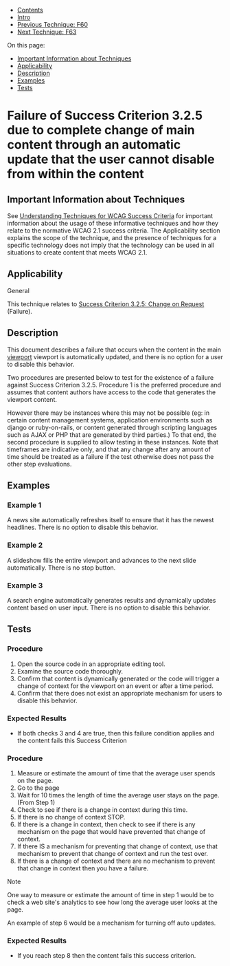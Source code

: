 -   [Contents](https://www.w3.org/WAI/WCAG21/Techniques/#techniques "Table of Contents")
-   [Intro](https://www.w3.org/WAI/WCAG21/Techniques/#introduction "Introduction to Techniques")
-   [Previous Technique: F60](F60)
-   [Next Technique: F63](F63)

On this page:

-   [Important Information about Techniques](#important-information)
-   [Applicability](#applicability)
-   [Description](#description)
-   [Examples](#examples)
-   [Tests](#tests)

Failure of Success Criterion 3.2.5 due to complete change of main content through an automatic update that the user cannot disable from within the content
==========================================================================================================================================================

Important Information about Techniques
--------------------------------------

See [Understanding Techniques for WCAG Success Criteria](https://www.w3.org/WAI/WCAG21/Understanding/understanding-techniques) for important information about the usage of these informative techniques and how they relate to the normative WCAG 2.1 success criteria. The Applicability section explains the scope of the technique, and the presence of techniques for a specific technology does not imply that the technology can be used in all situations to create content that meets WCAG 2.1.

Applicability
-------------

General

This technique relates to [Success Criterion 3.2.5: Change on Request](https://www.w3.org/WAI/WCAG21/Understanding/change-on-request) (Failure).

Description
-----------

This document describes a failure that occurs when the content in the main [viewport](https://www.w3.org/TR/WCAG21/#dfn-viewport) viewport is automatically updated, and there is no option for a user to disable this behavior.

Two procedures are presented below to test for the existence of a failure against Success Criterion 3.2.5. Procedure 1 is the preferred procedure and assumes that content authors have access to the code that generates the viewport content.

However there may be instances where this may not be possible (eg: in certain content management systems, application environments such as django or ruby-on-rails, or content generated through scripting languages such as AJAX or PHP that are generated by third parties.) To that end, the second procedure is supplied to allow testing in these instances. Note that timeframes are indicative only, and that any change after any amount of time should be treated as a failure if the test otherwise does not pass the other step evaluations.

Examples
--------

### Example 1

A news site automatically refreshes itself to ensure that it has the newest headlines. There is no option to disable this behavior.

### Example 2

A slideshow fills the entire viewport and advances to the next slide automatically. There is no stop button.

### Example 3

A search engine automatically generates results and dynamically updates content based on user input. There is no option to disable this behavior.

Tests
-----

### Procedure

1.  Open the source code in an appropriate editing tool.
2.  Examine the source code thoroughly.
3.  Confirm that content is dynamically generated or the code will trigger a change of context for the viewport on an event or after a time period.
4.  Confirm that there does not exist an appropriate mechanism for users to disable this behavior.

### Expected Results

-   If both checks 3 and 4 are true, then this failure condition applies and the content fails this Success Criterion

### Procedure

1.  Measure or estimate the amount of time that the average user spends on the page.
2.  Go to the page
3.  Wait for 10 times the length of time the average user stays on the page. (From Step 1)
4.  Check to see if there is a change in context during this time.
5.  If there is no change of context STOP.
6.  If there is a change in context, then check to see if there is any mechanism on the page that would have prevented that change of context.
7.  If there IS a mechanism for preventing that change of context, use that mechanism to prevent that change of context and run the test over.
8.  If there is a change of context and there are no mechanism to prevent that change in context then you have a failure.

Note

One way to measure or estimate the amount of time in step 1 would be to check a web site's analytics to see how long the average user looks at the page.

An example of step 6 would be a mechanism for turning off auto updates.

### Expected Results

-   If you reach step 8 then the content fails this success criterion.
